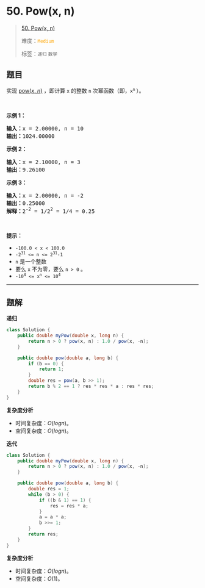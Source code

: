 # 50. Pow(x, n)

> [50. Pow(x, n)](https://leetcode.cn/problems/powx-n/)
>
> 难度：<font color=orange>`Medium`</font>
>
> 标签：`递归` `数学`

## 题目

<p>实现&nbsp;<a href="https://www.cplusplus.com/reference/valarray/pow/" target="_blank">pow(<em>x</em>, <em>n</em>)</a>&nbsp;，即计算 <code>x</code> 的整数&nbsp;<code>n</code> 次幂函数（即，<code>x<sup>n</sup></code><sup><span style="font-size:10.8333px"> </span></sup>）。</p>

<p>&nbsp;</p>

<p><strong class="example">示例 1：</strong></p>

<pre>
<strong>输入：</strong>x = 2.00000, n = 10
<strong>输出：</strong>1024.00000
</pre>

<p><strong class="example">示例 2：</strong></p>

<pre>
<strong>输入：</strong>x = 2.10000, n = 3
<strong>输出：</strong>9.26100
</pre>

<p><strong class="example">示例 3：</strong></p>

<pre>
<strong>输入：</strong>x = 2.00000, n = -2
<strong>输出：</strong>0.25000
<strong>解释：</strong>2<sup>-2</sup> = 1/2<sup>2</sup> = 1/4 = 0.25
</pre>

<p>&nbsp;</p>

<p><strong>提示：</strong></p>

<ul>
	<li><code>-100.0 &lt; x &lt; 100.0</code></li>
	<li><code>-2<sup>31</sup> &lt;= n &lt;= 2<sup>31</sup>-1</code></li>
	<li><code>n</code>&nbsp;是一个整数</li>
	<li>要么 <code>x</code> 不为零，要么 <code>n &gt; 0</code> 。</li>
	<li><code>-10<sup>4</sup> &lt;= x<sup>n</sup> &lt;= 10<sup>4</sup></code></li>
</ul>


--------------------

## 题解

**递归**

```java
class Solution {
    public double myPow(double x, long n) {
        return n > 0 ? pow(x, n) : 1.0 / pow(x, -n);
    }

    public double pow(double a, long b) {
        if (b == 0) {
            return 1;
        }
        double res = pow(a, b >> 1);
        return b % 2 == 1 ? res * res * a : res * res;
    }
}
```

**复杂度分析**

- 时间复杂度：$O(log n)$。
- 空间复杂度：$O(log n)$。

**迭代**

```java
class Solution {
    public double myPow(double x, long n) {
        return n > 0 ? pow(x, n) : 1.0 / pow(x, -n);
    }

    public double pow(double a, long b) {
        double res = 1;
        while (b > 0) {
            if ((b & 1) == 1) {
                res = res * a;
            }
            a = a * a;
            b >>= 1;
        }
        return res;
    }
}
```

**复杂度分析**

- 时间复杂度：$O(log n)$。
- 空间复杂度：$O(1)$。
